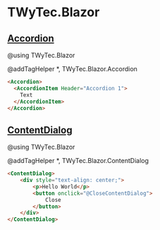 # TWyTec.Blazor

## [Accordion](https://github.com/twytec/TWyTec.Blazor/tree/master/Accordion)

@using TWyTec.Blazor

@addTagHelper *, TWyTec.Blazor.Accordion

```html
<Accordion>
  <AccordionItem Header="Accordion 1">
    Text
  </AccordionItem>
</Accordion>
```

## [ContentDialog](https://github.com/twytec/TWyTec.Blazor/tree/master/ContentDialog)

@using TWyTec.Blazor

@addTagHelper *, TWyTec.Blazor.ContentDialog

```html
<ContentDialog>
    <div style="text-align: center;">
        <p>Hello World</p>
        <button onclick="@CloseContentDialog">
            Close
        </button>
    </div>
</ContentDialog>
```

